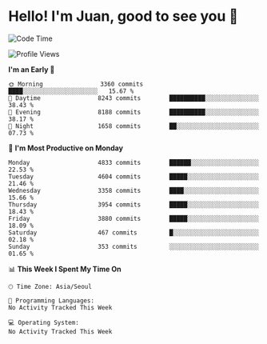 # Hello! I'm Juan, good to see you 👋

<!--
**Y-k-Y/Y-k-Y** is a ✨ _special_ ✨ repository because its `README.md` (this file) appears on your GitHub profile.

Here are some ideas to get you started:

- 🔭 I’m currently working on ...
- 🌱 I’m currently learning ...
- 👯 I’m looking to collaborate on ...
- 🤔 I’m looking for help with ...
- 💬 Ask me about ...
- 📫 How to reach me: ...
- 😄 Pronouns: ...
- ⚡ Fun fact: ...
-->
<!--
![Profile views](https://gpvc.arturio.dev/Y-k-Y)

[![Omid Nikrah StackOverflow](https://github-readme-stackoverflow.vercel.app/?userID=9517076)](https://stackoverflow.com/users/9517076/i-have-10-fingers)
-->

<!--START_SECTION:waka-->
![Code Time](http://img.shields.io/badge/Code%20Time-1%2C849%20hrs%2021%20mins-blue)

![Profile Views](http://img.shields.io/badge/Profile%20Views-0-blue)

**I'm an Early 🐤** 

```text
🌞 Morning                3360 commits        ████░░░░░░░░░░░░░░░░░░░░░   15.67 % 
🌆 Daytime                8243 commits        ██████████░░░░░░░░░░░░░░░   38.43 % 
🌃 Evening                8188 commits        ██████████░░░░░░░░░░░░░░░   38.17 % 
🌙 Night                  1658 commits        ██░░░░░░░░░░░░░░░░░░░░░░░   07.73 % 
```
📅 **I'm Most Productive on Monday** 

```text
Monday                   4833 commits        ██████░░░░░░░░░░░░░░░░░░░   22.53 % 
Tuesday                  4604 commits        █████░░░░░░░░░░░░░░░░░░░░   21.46 % 
Wednesday                3358 commits        ████░░░░░░░░░░░░░░░░░░░░░   15.66 % 
Thursday                 3954 commits        █████░░░░░░░░░░░░░░░░░░░░   18.43 % 
Friday                   3880 commits        █████░░░░░░░░░░░░░░░░░░░░   18.09 % 
Saturday                 467 commits         █░░░░░░░░░░░░░░░░░░░░░░░░   02.18 % 
Sunday                   353 commits         ░░░░░░░░░░░░░░░░░░░░░░░░░   01.65 % 
```


📊 **This Week I Spent My Time On** 

```text
🕑︎ Time Zone: Asia/Seoul

💬 Programming Languages: 
No Activity Tracked This Week

💻 Operating System: 
No Activity Tracked This Week
```


<!--END_SECTION:waka-->
